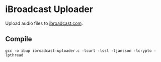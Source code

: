 # iBroadcast Uploader

Upload audio files to [ibroadcast.com](https://www.ibroadcast.com).

## Compile

`gcc -o ibup ibroadcast-uploader.c -lcurl -lssl -ljansson -lcrypto -lpthread`
